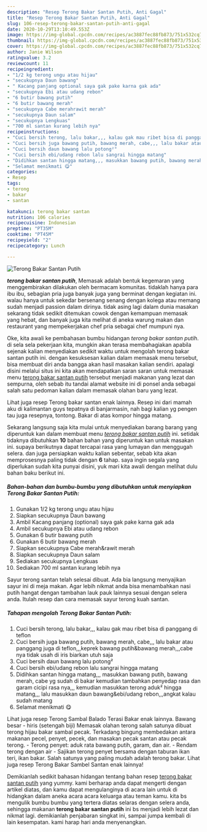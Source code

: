 ```yaml
---
description: "Resep Terong Bakar Santan Putih, Anti Gagal"
title: "Resep Terong Bakar Santan Putih, Anti Gagal"
slug: 106-resep-terong-bakar-santan-putih-anti-gagal
date: 2020-10-29T13:10:49.553Z
image: https://img-global.cpcdn.com/recipes/ac3887fec88fb873/751x532cq70/terong-bakar-santan-putih-foto-resep-utama.jpg
thumbnail: https://img-global.cpcdn.com/recipes/ac3887fec88fb873/751x532cq70/terong-bakar-santan-putih-foto-resep-utama.jpg
cover: https://img-global.cpcdn.com/recipes/ac3887fec88fb873/751x532cq70/terong-bakar-santan-putih-foto-resep-utama.jpg
author: Janie Wilson
ratingvalue: 3.2
reviewcount: 11
recipeingredient:
- "1/2 kg terong ungu atau hijau"
- "secukupnya Daun bawang"
- " Kacang panjang optional saya gak pake karna gak ada"
- "secukupnya Ebi atau udang rebon"
- "6 butir bawang putih"
- "6 butir bawang merah"
- "secukupnya Cabe merahrawit merah"
- "secukupnya Daun salam"
- "secukupnya Lengkuas"
- "700 ml santan kurang lebih nya"
recipeinstructions:
- "Cuci bersih terong, lalu bakar,,, kalau gak mau ribet bisa di panggang di teflon"
- "Cuci bersih juga bawang putih, bawang merah, cabe,,, lalu bakar atau panggang juga di teflon,,,keprek bawang putih&amp;bawang merah,,,cabe nya tidak usah di iris biarkan utuh saja"
- "Cuci bersih daun bawang lalu potong²"
- "Cuci bersih ebi/udang rebon lalu sangrai hingga matang"
- "Didihkan santan hingga matang,,, masukkan bawang putih, bawang merah, cabe yg sudah di bakar kemudian tambahkan penyedap rasa dan garam cicipi rasa nya,,, kemudian masukkan terong aduk² hingga matang,,, lalu masukkan daun bawang&amp;ebi/udang rebon,,,angkat kalau sudah matang"
- "Selamat menikmati 😋"
categories:
- Resep
tags:
- terong
- bakar
- santan

katakunci: terong bakar santan 
nutrition: 106 calories
recipecuisine: Indonesian
preptime: "PT35M"
cooktime: "PT45M"
recipeyield: "2"
recipecategory: Lunch

---
```



![Terong Bakar Santan Putih](https://img-global.cpcdn.com/recipes/ac3887fec88fb873/751x532cq70/terong-bakar-santan-putih-foto-resep-utama.jpg)

<b><i>terong bakar santan putih</i></b>, Memasak adalah bentuk kegemaran yang menggembirakan dilakukan oleh bermacam komunitas. tidaklah hanya para ibu ibu, sebagian pria juga banyak juga yang berminat dengan kegiatan ini. walau hanya untuk sekedar bersenang senang dengan kolega atau memang sudah menjadi passion dalam dirinya. tidak asing lagi dalam dunia masakan sekarang tidak sedikit ditemukan cowok dengan kemampuan memasak yang hebat, dan banyak juga kita melihat di aneka warung makan dan restaurant yang mempekerjakan chef pria sebagai chef mumpuni nya.

Oke, kita awali ke pembahasan bumbu hidangan <i>terong bakar santan putih</i>. di sela sela pekerjaan kita, mungkin akan terasa membahagiakan apabila sejenak kalian menyediakan sedikit waktu untuk mengolah terong bakar santan putih ini. dengan kesuksesan kalian dalam memasak menu tersebut, bisa membuat diri anda bangga akan hasil masakan kalian sendiri. apalagi disini melalui situs ini kita akan mendapatkan saran saran untuk memasak menu <u>terong bakar santan putih</u> tersebut menjadi makanan yang lezat dan sempurna, oleh sebab itu tandai alamat website ini di ponsel anda sebagai salah satu pedoman kalian dalam memasak olahan baru yang lezat.

Lihat juga resep Terong bakar santan enak lainnya. Resep ini dari mamah aku di kalimantan guys tepatnya di banjarmasin, nah bagi kalian yg pengen tau juga resepnya, tontong. Bakar di atas kompor hingga matang.


Sekarang langsung saja kita mulai untuk menyediakan barang barang yang diperuntuk kan dalam membuat menu <u><i>terong bakar santan putih</i></u> ini. setidak tidaknya dibutuhkan <b>10</b> bahan bahan yang diperuntuk kan untuk masakan ini. supaya berikutnya dapat tercapai rasa yang lumayan dan menggugah selera. dan juga persiapkan waktu kalian sebentar, sebab kita akan memprosesnya paling tidak dengan <b>6</b> tahap. saya ingin segala yang diperlukan sudah kita punyai disini, yuk mari kita awali dengan melihat dulu bahan baku berikut ini.

<!--inarticleads1-->

##### Bahan-bahan dan bumbu-bumbu yang dibutuhkan untuk menyiapkan Terong Bakar Santan Putih:

1. Gunakan 1/2 kg terong ungu atau hijau
1. Siapkan secukupnya Daun bawang
1. Ambil  Kacang panjang (optional) saya gak pake karna gak ada
1. Ambil secukupnya Ebi atau udang rebon
1. Gunakan 6 butir bawang putih
1. Gunakan 6 butir bawang merah
1. Siapkan secukupnya Cabe merah&amp;rawit merah
1. Siapkan secukupnya Daun salam
1. Sediakan secukupnya Lengkuas
1. Sediakan 700 ml santan kurang lebih nya


Sayur terong santan telah selesai dibuat. Ada bia langsung menyajikan sayur ini di meja makan. Agar lebih nikmat anda bisa menambahkan nasi putih hangat dengan tambahan lauk pauk lainnya sesuai dengan selera anda. Itulah resep dan cara memasak sayur terong kuah santan. 

<!--inarticleads2-->

##### Tahapan mengolah Terong Bakar Santan Putih:

1. Cuci bersih terong, lalu bakar,,, kalau gak mau ribet bisa di panggang di teflon
1. Cuci bersih juga bawang putih, bawang merah, cabe,,, lalu bakar atau panggang juga di teflon,,,keprek bawang putih&amp;bawang merah,,,cabe nya tidak usah di iris biarkan utuh saja
1. Cuci bersih daun bawang lalu potong²
1. Cuci bersih ebi/udang rebon lalu sangrai hingga matang
1. Didihkan santan hingga matang,,, masukkan bawang putih, bawang merah, cabe yg sudah di bakar kemudian tambahkan penyedap rasa dan garam cicipi rasa nya,,, kemudian masukkan terong aduk² hingga matang,,, lalu masukkan daun bawang&amp;ebi/udang rebon,,,angkat kalau sudah matang
1. Selamat menikmati 😋


Lihat juga resep Terong Sambal Balado Terasi Bakar enak lainnya. Bawang besar - hiris (setengah biji) Memasak olahan terong salah satunya dibuat terong hijau bakar sambal pecak. Terkadang bingung membedakan antara makanan pecel, penyet, pecek, dan masakan pecak santan atau pecak terong. - Terong penyet: aduk rata bawang putih, garam, dan air. - Rendam terong dengan air - Sajikan terong penyet bersama dengan taburan ikan teri, ikan bakar. Salah satunya yang paling mudah adalah terong bakar. Lihat juga resep Terong Bakar Sambel Santan enak lainnya! 

Demikianlah sedikit bahasan hidangan tentang bahan resep <u>terong bakar santan putih</u> yang yummy. kami berharap anda dapat mengerti dengan artikel diatas, dan kamu dapat mengulanginya di acara lain untuk di hidangkan dalam aneka acara acara keluarga atau teman kamu. kita bs mengulik bumbu bumbu yang tertera diatas selaras dengan selera anda, sehingga makanan <b>terong bakar santan putih</b> ini bs menjadi lebih lezat dan nikmat lagi. demikianlah penjabaran singkat ini, sampai jumpa kembali di lain kesempatan. kami harap hari anda menyenangkan.
